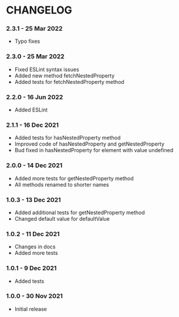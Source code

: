 # CHANGELOG

### 2.3.1 - 25 Mar 2022
* Typo fixes

### 2.3.0 - 25 Mar 2022
* Fixed ESLint syntax issues 
* Added new method fetchNestedProperty
* Added tests for fetchNestedProperty method

### 2.2.0 - 16 Jun 2022
* Added ESLint

### 2.1.1 - 16 Dec 2021
* Added tests for hasNestedProperty method
* Improved code of hasNestedProperty and getNestedProperty
* Bud fixed in hasNestedProperty for element with value undefined

### 2.0.0 - 14 Dec 2021 
* Added more tests for getNestedProperty method
* All methods renamed to shorter names

### 1.0.3 - 13 Dec 2021
* Added additional tests for getNestedProperty method
* Changed default value for defaultValue

### 1.0.2 - 11 Dec 2021
* Changes in docs
* Added more tests

### 1.0.1 - 9 Dec 2021
* Added tests

### 1.0.0 - 30 Nov 2021

* Initial release
